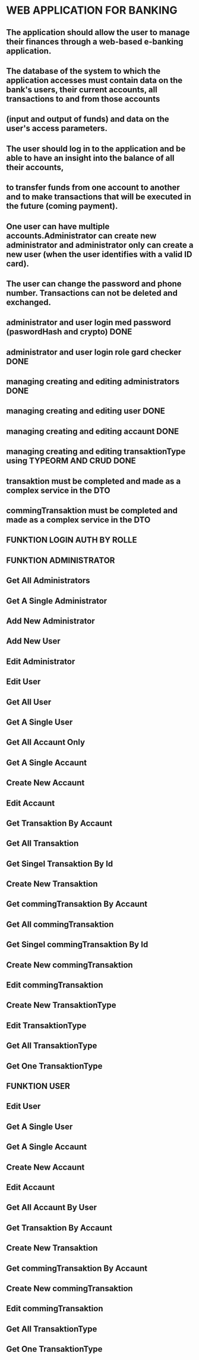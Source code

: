 # WEB APPLICATION FOR BANKING


## The application should allow the user to manage their finances through a web-based e-banking application.
## The database of the system to which the application accesses must contain data on the bank's users, their current accounts, all transactions to and from those accounts 
## (input and output of funds) and data on the user's access parameters. 
## The user should log in to the application and be able to have an insight into the balance of all their accounts, 
## to transfer funds from one account to another and to make transactions that will be executed in the future (coming payment).
## One user can have multiple accounts.Administrator can create new administrator and administrator only can create a new user (when the user identifies with a valid ID card).
## The user can change the password and phone number. Transactions can not be deleted and exchanged.


## administrator and user login med password (paswordHash and crypto) DONE
## administrator and user login role gard checker DONE
## managing creating and editing administrators DONE
## managing creating and editing user DONE
## managing creating and editing accaunt DONE
## managing creating and editing transaktionType using TYPEORM AND CRUD DONE
## transaktion must be completed and made as a complex service in the DTO
## commingTransaktion must be completed and made as a complex service in the DTO


## FUNKTION LOGIN AUTH BY ROLLE

## FUNKTION ADMINISTRATOR
## Get All Administrators
## Get A Single Administrator
## Add New Administrator
## Add New User
## Edit Administrator
## Edit User
## Get All User
## Get A Single User
## Get All Accaunt Only
## Get A Single Accaunt
## Create New Accaunt
## Edit Accaunt
## Get Transaktion By Accaunt
## Get All Transaktion
## Get Singel Transaktion By Id
## Create New Transaktion
## Get commingTransaktion By Accaunt
## Get All commingTransaktion
## Get Singel commingTransaktion By Id
## Create New commingTransaktion
## Edit commingTransaktion
## Create New TransaktionType
## Edit TransaktionType
## Get All TransaktionType
## Get One TransaktionType



## FUNKTION USER
## Edit User
## Get A Single User
## Get A Single Accaunt
## Create New Accaunt
## Edit Accaunt
## Get All Accaunt By User  
## Get Transaktion By Accaunt
## Create New Transaktion
## Get commingTransaktion By Accaunt
## Create New commingTransaktion
## Edit commingTransaktion
## Get All TransaktionType
## Get One TransaktionType